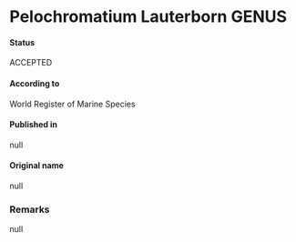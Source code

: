 # Pelochromatium Lauterborn GENUS

#### Status
ACCEPTED

#### According to
World Register of Marine Species

#### Published in
null

#### Original name
null

### Remarks
null